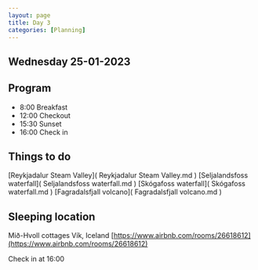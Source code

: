 ```yaml
--- 
layout: page
title: Day 3 
categories: [Planning] 
---
```

## Wednesday 25-01-2023

## Program
- 8:00 Breakfast
- 12:00 Checkout
- 15:30 Sunset
- 16:00 Check in

## Things to do
[Reykjadalur Steam Valley]( Reykjadalur Steam Valley.md )
[Seljalandsfoss waterfall]( Seljalandsfoss waterfall.md )
[Skógafoss waterfall]( Skógafoss waterfall.md )
[Fagradalsfjall volcano]( Fagradalsfjall volcano.md )

## Sleeping location 
Mið-Hvoll cottages
Vík, Iceland
[https://www.airbnb.com/rooms/26618612](https://www.airbnb.com/rooms/26618612)

Check in at 16:00